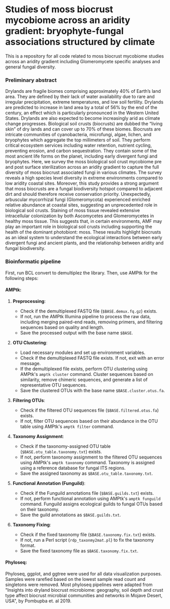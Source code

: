 # Studies of moss biocrust mycobiome across an aridity gradient: bryophyte-fungal associations structured by climate 
This is a repository for all code related to moss biocrust mycobiome studies across an aridity gradient including Glomeromycete specific analyses and general fungal diversity. 

### Preliminary abstract
Drylands are fragile biomes comprising approximately 40% of Earth’s land area. They are defined by their lack of water availability due to rare and irregular precipitation, extreme temperatures, and low soil fertility.  Drylands are predicted to increase in land area by a total of 56% by the end of the century, an effect which is particularly pronounced in the Western United States. Drylands are also expected to become increasingly arid as climate change progresses.  Biological soil crusts (biocrusts) are dubbed the “living skin” of dry lands and can cover up to 70% of these biomes. Biocrusts are intricate communities of cyanobacteria, microfungi, algae, lichen, and bryophytes which aggregate the top millimeters of soil. They perform critical ecosystem services including water retention, nutrient cycling, preventing erosion, and carbon sequestration. They contain some of the most ancient life forms on the planet, including early divergent fungi and bryophytes. Here, we survey the moss biological soil crust mycobiome pre and post surface sterilization across an aridity gradient to capture the full diversity of moss biocrust associated fungi in various climates. The survey reveals a high species level diversity in extreme environments compared to low aridity coastal sites. Moreover, this study provides a strong argument that moss biocrusts are a fungal biodiversity hotspot compared to adjacent dirt and should therefore receive conservation priority. Unexpectedly, arbuscular mycorrhizal fungi (Glomeromycota) experienced enriched relative abundance at coastal sites, suggesting an unprecedented role in biological soil crusts. Staining of moss tissue revealed extensive intracellular colonization by both Ascomycetes and Glomeromycetes in healthy moss tissue. This suggests that, in certain environments, AMF may play an important role in biological soil crusts including supporting the health of the dominant photobiont: moss. These results highlight biocrusts as an ideal system to understand the ecological interactions between early divergent fungi and ancient plants, and the relationship between aridity and fungal biodiversity. 

### Bioinformatic pipeline
First, run BCL convert to demultiplez the library. Then, use AMPtk for the following steps:

#### AMPtk:
1. **Preprocessing**:
   - Check if the demultiplexed FASTQ file (`$BASE.demux.fq.gz`) exists.
   - If not, run the AMPtk Illumina pipeline to process the raw data, including merging paired-end reads, removing primers, and filtering sequences based on quality and length.
   - Save the processed output with the base name `$BASE`.

2. **OTU Clustering**:
   - Load necessary modules and set up environment variables.
   - Check if the demultiplexed FASTQ file exists. If not, exit with an error message.
   - If the demultiplexed file exists, perform OTU clustering using AMPtk's `amptk cluster` command. Cluster sequences based on similarity, remove chimeric sequences, and generate a list of representative OTU sequences.
   - Save the clustered OTUs with the base name `$BASE.cluster.otus.fa`.

3. **Filtering OTUs**:
   - Check if the filtered OTU sequences file (`$BASE.filtered.otus.fa`) exists.
   - If not, filter OTU sequences based on their abundance in the OTU table using AMPtk's `amptk filter` command.

4. **Taxonomy Assignment**:
   - Check if the taxonomy-assigned OTU table (`$BASE.otu_table.taxonomy.txt`) exists.
   - If not, perform taxonomy assignment to the filtered OTU sequences using AMPtk's `amptk taxonomy` command. Taxonomy is assigned using a reference database for fungal ITS regions.
   - Save the assigned taxonomy as `$BASE.otu_table.taxonomy.txt`.

5. **Functional Annotation (Funguild)**:
   - Check if the Funguild annotations file (`$BASE.guilds.txt`) exists.
   - If not, perform functional annotation using AMPtk's `amptk funguild` command. Funguild assigns ecological guilds to fungal OTUs based on their taxonomy.
   - Save the guild annotations as `$BASE.guilds.txt`.

6. **Taxonomy Fixing**:
   - Check if the fixed taxonomy file (`$BASE.taxonomy.fix.txt`) exists.
   - If not, run a Perl script (`rdp_taxonmy2mat.pl`) to fix the taxonomy format.
   - Save the fixed taxonomy file as `$BASE.taxonomy.fix.txt`.

#### Phyloseq:
Phyloseq, ggplot, and ggtree were used for all data visualization purposes. Samples were rarefied based on the lowest sample read count and singletons were removed. Most phyloseq pipelines were adapted from "Insights into dryland biocrust microbiome: geography, soil depth and crust type affect biocrust microbial communities and networks in Mojave Desert, USA", by Pombupba et. al 2019. 

